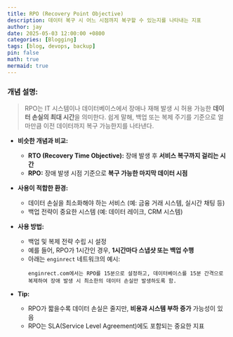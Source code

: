 ```yaml
---
title: RPO (Recovery Point Objective)
description: 데이터 복구 시 어느 시점까지 복구할 수 있는지를 나타내는 지표
author: jay
date: 2025-05-03 12:00:00 +0800
categories: [Blogging]
tags: [blog, devops, backup]
pin: false
math: true
mermaid: true
---
```


### 개념 설명:
  > RPO는 IT 시스템이나 데이터베이스에서 장애나 재해 발생 시 허용 가능한 **데이터 손실의 최대 시간**을 의미한다. 쉽게 말해, 백업 또는 복제 주기를 기준으로 얼마만큼 이전 데이터까지 복구 가능한지를 나타낸다.

- **비슷한 개념과 비교:**
  - **RTO (Recovery Time Objective):** 장애 발생 후 **서비스 복구까지 걸리는 시간**
  - **RPO:** 장애 발생 시점 기준으로 **복구 가능한 마지막 데이터 시점**

- **사용이 적합한 환경:**
  - 데이터 손실을 최소화해야 하는 서비스 (예: 금융 거래 시스템, 실시간 채팅 등)
  - 백업 전략이 중요한 시스템 (예: 데이터 레이크, CRM 시스템)

- **사용 방법:**
  - 백업 및 복제 전략 수립 시 설정
  - 예를 들어, RPO가 1시간인 경우, **1시간마다 스냅샷 또는 백업 수행**
  - 아래는 `enginrect` 네트워크의 예시:
    ```
    enginrect.com에서는 RPO를 15분으로 설정하고, 데이터베이스를 15분 간격으로 복제하여 장애 발생 시 최소한의 데이터 손실만 발생하도록 함.
    ```

- **Tip:**
  - RPO가 짧을수록 데이터 손실은 줄지만, **비용과 시스템 부하 증가** 가능성이 있음
  - RPO는 SLA(Service Level Agreement)에도 포함되는 중요한 지표